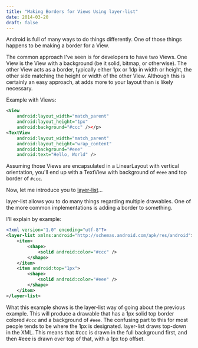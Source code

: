 ```yaml
---
title: "Making Borders for Views Using layer-list"
date: 2014-03-20
draft: false
---
```


Android is full of many ways to do things differently. One of those things happens to be making a border for a View.

The common approach I've seen is for developers to have two Views. One View is the View with a background (be it solid, bitmap, or otherwise). The other View acts as a border, typically either 1px or 1dp in width or height, the other side matching the height or width of the other View. Although this is certainly an easy approach, at adds more to your layout than is likely necessary.

Example with Views:

```xml
<View
    android:layout_width="match_parent"
    android:layout_height="1px"
    android:background="#ccc" /></p>
<TextView
    android:layout_width="match_parent"
    android:layout_height="wrap_content"
    android:background="#eee"
    android:text="Hello, World" />
```


Assuming those Views are encapsulated in a LinearLayout with vertical orientation, you'll end up with a TextView with background of `#eee` and top border of `#ccc`.

Now, let me introduce you to [layer-list](http://developer.android.com/guide/topics/resources/drawable-resource.html#LayerList)…

layer-list allows you to do many things regarding multiple drawables. One of the more common implementations is adding a border to something.

I'll explain by example:

```xml
<?xml version="1.0" encoding="utf-8"?>
<layer-list xmlns:android="http://schemas.android.com/apk/res/android">
    <item>
        <shape>
            <solid android:color="#ccc" />
        </shape>
    </item>
    <item android:top="1px">
        <shape>
            <solid android:color="#eee" />
        </shape>
    </item>
</layer-list>
```

What this example shows is the layer-list way of going about the previous example. This will produce a drawable that has a 1px solid top border colored `#ccc` and a background of `#eee`. The confusing part to this for most people tends to be where the 1px is designated. layer-list draws top-down in the XML. This means that #ccc is drawn in the full background first, and then #eee is drawn over top of that, with a 1px top offset.
